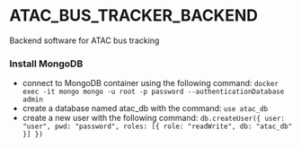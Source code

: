 # ATAC_BUS_TRACKER_BACKEND
Backend software for ATAC bus tracking


### Install MongoDB
- connect to MongoDB container using the following command:
    `docker exec -it mongo mongo -u root -p password --authenticationDatabase admin`
- create a database named atac_db with the command:
    `use atac_db`
- create a new user with the following command:
    `db.createUser({
      user: "user",
      pwd: "password",
      roles: [{ role: "readWrite", db: "atac_db" }]
    })`

